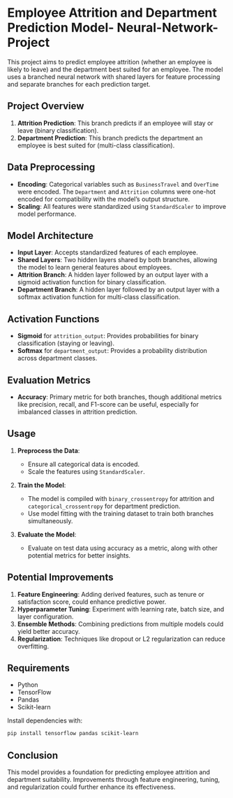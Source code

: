 
# Employee Attrition and Department Prediction Model- Neural-Network-Project

This project aims to predict employee attrition (whether an employee is likely to leave) and the department best suited for an employee. The model uses a branched neural network with shared layers for feature processing and separate branches for each prediction target.

## Project Overview

1. **Attrition Prediction**: This branch predicts if an employee will stay or leave (binary classification).
2. **Department Prediction**: This branch predicts the department an employee is best suited for (multi-class classification).

## Data Preprocessing

- **Encoding**: Categorical variables such as `BusinessTravel` and `OverTime` were encoded. The `Department` and `Attrition` columns were one-hot encoded for compatibility with the model’s output structure.
- **Scaling**: All features were standardized using `StandardScaler` to improve model performance.

## Model Architecture

- **Input Layer**: Accepts standardized features of each employee.
- **Shared Layers**: Two hidden layers shared by both branches, allowing the model to learn general features about employees.
- **Attrition Branch**: A hidden layer followed by an output layer with a sigmoid activation function for binary classification.
- **Department Branch**: A hidden layer followed by an output layer with a softmax activation function for multi-class classification.

## Activation Functions

- **Sigmoid** for `attrition_output`: Provides probabilities for binary classification (staying or leaving).
- **Softmax** for `department_output`: Provides a probability distribution across department classes.

## Evaluation Metrics

- **Accuracy**: Primary metric for both branches, though additional metrics like precision, recall, and F1-score can be useful, especially for imbalanced classes in attrition prediction.

## Usage

1. **Preprocess the Data**:
   - Ensure all categorical data is encoded.
   - Scale the features using `StandardScaler`.

2. **Train the Model**:
   - The model is compiled with `binary_crossentropy` for attrition and `categorical_crossentropy` for department prediction.
   - Use model fitting with the training dataset to train both branches simultaneously.

3. **Evaluate the Model**:
   - Evaluate on test data using accuracy as a metric, along with other potential metrics for better insights.

## Potential Improvements

1. **Feature Engineering**: Adding derived features, such as tenure or satisfaction score, could enhance predictive power.
2. **Hyperparameter Tuning**: Experiment with learning rate, batch size, and layer configuration.
3. **Ensemble Methods**: Combining predictions from multiple models could yield better accuracy.
4. **Regularization**: Techniques like dropout or L2 regularization can reduce overfitting.

## Requirements

- Python
- TensorFlow
- Pandas
- Scikit-learn

Install dependencies with:

```bash
pip install tensorflow pandas scikit-learn
```

## Conclusion

This model provides a foundation for predicting employee attrition and department suitability. Improvements through feature engineering, tuning, and regularization could further enhance its effectiveness.
